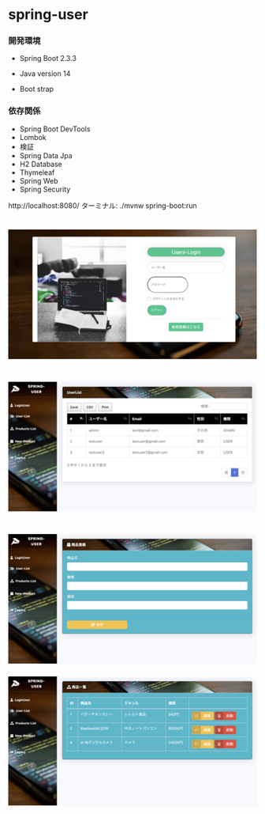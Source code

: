 # spring-user

### 開発環境
- Spring Boot 2.3.3
- Java version 14

- Boot strap

### 依存関係
- Spring Boot DevTools
- Lombok
- 検証
- Spring Data Jpa
- H2 Database
- Thymeleaf
- Spring Web
- Spring Security

http://localhost:8080/
ターミナル: ./mvnw spring-boot:run

![main](img/image2.png)
==============================
![main](img/image4.png)
==============================
![main](img/image5.png)
==============================
![main](img/image6.png)
